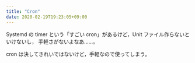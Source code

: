 ```yaml
---
title: "Cron"
date: 2020-02-19T19:23:05+09:00
---
```


Systemd の timer という「すごい cron」があるけど，Unit ファイル作らないといけないし，
手軽さがないよなあ……。

cron は決してきれいではないけど，手軽なので使ってしまう。

